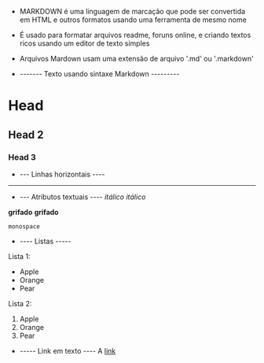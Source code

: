 * MARKDOWN é uma linguagem de marcação que pode ser convertida em HTML e outros formatos usando uma ferramenta de mesmo nome

* É usado para formatar arquivos readme, foruns online, e criando textos ricos usando um editor de texto simples
  
* Arquivos Mardown usam uma extensão de arquivo '.md' ou '.markdown'

* ------- Texto usando sintaxe Markdown ---------

# Head
## Head 2
### Head 3

* --- Linhas horizontais ----
***

* --- Atributos textuais ----
_itálico_
*itálico*

__grifado__
**grifado**

`monospace`

* ---- Listas -----

Lista 1:
* Apple
* Orange
* Pear

Lista 2:
1. Apple
2. Orange
3. Pear

* ----- Link em texto ----
A [link](https://example.com)


